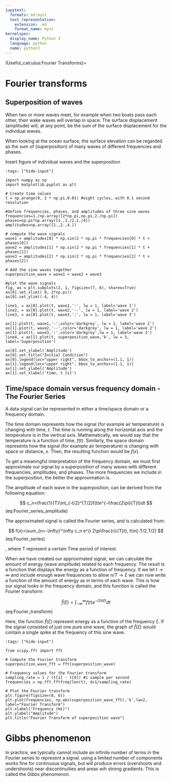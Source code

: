 ```yaml
---
jupytext:
  formats: md:myst
  text_representation:
    extension: .md
    format_name: myst
kernelspec:
  display_name: Python 3
  language: python
  name: python3
---
```

(Useful_calculus:Fourier Transforms)=
# Fourier transforms

## Superposition of waves
When two or more waves meet, for example when two boats pass each other, their wake waves will overlap in space. The surface displacement (amplitude) will, at any point, be the sum of the surface displacement for the individual waves.

When looking at the ocean surface, the surface elevation can be regarded as the sum of (superposition) of many waves of different frequencies and phases.

Insert figure of individual waves and the superposition

```{code-cell} ipython3
:tags: ["hide-input"]

import numpy as np
import matplotlib.pyplot as plt

# Create time values
t = np.arange(0, 2 * np.pi,0.01) #eight cycles, with 0.1 second resolution

#define frequencies, phases, and amplitudes of three sine waves
frequencies=1./np.array([2*np.pi,np.pi,2./np.pi])
phases=np.pi*np.array([1.,1./2,1./4])
amplitudes=np.array([1.,2.,4.])

# compute the wave signals
wave1 = amplitudes[0] * np.sin(2 * np.pi * frequencies[0] * t + phases[0])
wave2 = amplitudes[1] * np.sin(2 * np.pi * frequencies[1] * t + phases[1])
wave3 = amplitudes[2] * np.sin(2 * np.pi * frequencies[2] * t + phases[2])

# Add the sine waves together
superposition_wave = wave1 + wave2 + wave3

#plot the wave signals
fig, ax = plt.subplots(2, 1, figsize=(7, 6), sharex=True)
ax[0].set_xlim(( 0, 2*np.pi))
ax[0].set_ylim((-4, 4))

line1, = ax[0].plot(t, wave1,'-', lw = 1, label='wave 1')
line2, = ax[0].plot(t, wave2,'--', lw = 1, label='wave 2')
line3, = ax[0].plot(t, wave3,':', lw = 1, label='wave 3')

ax[1].plot(t, wave1,'-',color='darkgrey', lw = 1, label='wave 1')
ax[1].plot(t, wave2,'--',color='darkgrey', lw = 1, label='wave 2')
ax[1].plot(t, wave3,':',color='darkgrey',lw = 1, label='wave 3')
line4, = ax[1].plot(t, superposition_wave,'k', lw = 3, label='Superposition')

ax[0].set_ylabel('Amplitude')
ax[0].set_title("Initial Condition")
ax[0].legend(loc="upper right", bbox_to_anchor=(1.1, 1))
ax[1].legend(loc="upper right", bbox_to_anchor=(1.1, 1))
ax[1].set_ylabel('Amplitude')
ax[1].set_xlabel('time, t [s]')

```

## Time/space domain versus frequency domain - The Fourier Series

A data signal can be represented in either a time/space domain or a frequency domain. 

The time domain represents how the signal (for example air temperature) is changing with time, $t$. The time is running along the horizontal axis and the temperature is in the vertical axis. Mathematically, we would say that the temperature is a function of time, $f(t)$. Similarly, the space domain represents how the signal (for example air temperature) is changing with space or distance, $x$. Then, the resulting function would be $f(x)$. 

To get a meaningful interpretation of the frequency domain, we must first approximate our signal by a superposition of many waves with different frequencies, amplitudes, and phases. The more frequencies we include in the superposition, the better the approximation is.

The amplitude of each wave in the superposition, can be derived from the following equation:

$$
c_n=\frac{1}{T}\int_{-t/2}^{T/2}f(t)e^{-i\frac{2\pi}{T}t}dt
$$ (eq:Fourier_series_amplitude)

The approximated signal is called the Fourier series, and is calculated from:

$$
f(x)=\sum_{n=-\infty}^\infty c_n e^{i 2\pi\frac{n}{T}t}, t\in[-T/2,T/2]
$$ (eq:Fourier_series)

, where T represent a certain Time period of interest.

When we have created our approximated signal, we can calculate the amount of energy (wave amplitude) related to each frequency. The result is a function that displays the energy as a function of frequency. If we let $t\rightarrow \infty$ and include enough wave frequencies to allow $n/T \rightarrow \xi$ we can now write a function of the amount of energy as in terms of each wave. This is how our signal looks in the frequency domain, and this function is called the Fourier transform:

$$
\hat{f}(\xi)=\int_{-\infty}^\infty f(t)e^{-i2\pi\xi t}dt
$$ (eq:Fourier_transform)

Here, the function $\hat{f}(\xi)$ represent energy as a function of the frequency $\xi$. If the signal consisted of just one pure sine wave, the graph of $\hat{f}(\xi)$ would contain a single spike at the frequency of this sine wave.

```{code-cell} ipython3
:tags: ["hide-input"]

from scipy.fft import fft

# Compute the Fourier transform
superposition_wave_fft = fft(superposition_wave)

# Frequency values for the Fourier transform
sampling_rate = 1 / (t[1] - t[0]) #1 sample per second
frequencies = np.fft.fftfreq(len(t), d=1/sampling_rate)

# Plot the Fourier transform
plt.figure(figsize=(8, 6))
plt.plot(frequencies, np.abs(superposition_wave_fft),'k',lw=2, label="Fourier Transform")
plt.xlabel("Frequency (Hz)")
plt.ylabel("Amplitude")
plt.title("Fourier Transform of superposition wave")

```

# Gibbs phenomenon
In practice, we typically cannot include an infinite number of terms in the Fourier series to represent a signal. using a limited number of components works fine for continuous signals, but will produce errors (overshoots and undershoots) near discontinuities and areas wih strong gradients. This is called the Gibbs phenomenon.